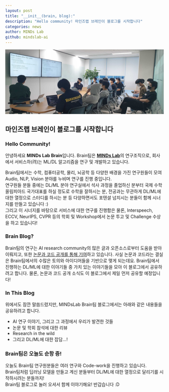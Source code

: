 ```yaml
---
layout: post
title: "__init__(brain, blog):"
description: "Hello community! 마인즈랩 브레인이 블로그를 시작합니다"
categories: news
author: MINDs Lab
github: mindslab-ai
---
```


![Brain Algorithm Session](/assets/2021-07-05-init-brain-blog/algo-session.jpg)
## 마인즈랩 브레인이 블로그를 시작합니다

### Hello Community!
안녕하세요 **MINDs Lab Brain**입니다. 
Brain팀은 [**MINDs Lab**](https://maum.ai)의 연구조직으로, 회사에서 서비스하(려)는 ML/DL 알고리즘을 연구 및 개발하고 있습니다.    

Brain팀에서는 수학, 컴퓨터공학, 물리, 뇌공학 등 다양한 배경을 가진 연구원들이 모여 Audio, NLP, Vision 분야를 누비며 연구를 진행 중입니다.  
연구원들 분들 중에는 DL/ML 분야 연구실에서 석사 과정을 졸업하신 분부터 국제 수학 올림피아드 국가대표를 하실 정도로 수학을 잘하시는 분, 전공과는 무관하게 DL/ML에 대한 열정으로 스터디를 하시는 분 등 다양하면서도 포텐셜 넘치시는 분들이 함께 시너지를 만들고 있습니다 :)  
그리고 이 시너지를 바탕으로 서비스에 대한 연구를 진행함은 물론, Interspeech, ECCV, NeurIPS, CVPR 등의 학회 및 Workshop에서 논문 투고 및 Challenge 수상을 하고 있습니다!

### Brain Blog?
Brain팀의 연구는 AI research community의 많은 글과 오픈소스로부터 도움을 받아 이뤄지고, 또한 [논문과 코드 공개를 통해 기여](/publication)하고 있습니다. 사실 논문과 코드라는 결실은 Brain팀에서의 수많은 토의와 아이디어들을 기반으로 맺게 되는데요. Brain팀에서 진행하는 DL/ML에 대한 이야기들 중 가치 있는 이야기들을 모아 이 블로그에서 공유하려고 합니다. 물론, 논문과 코드 공개 소식도 이 블로그에서 제일 먼저 공유할 예정입니다! 

### In This Blog
위에서도 잠깐 말씀드렸지만, MINDsLab Brain팀 블로그에서는 아래와 같은 내용들을 공유하려고 합니다. 
- AI 연구 이야기, 그리고 그 과정에서 우리가 발견한 것들
- 논문 및 학회 참석에 대한 리뷰
- Research in the wild
- 그리고 DL/ML에 대한 잡담...!

### Brain팀은 오늘도 순항 중!
오늘도 Brain팀 연구원분들은 여러 연구와 Code-work을 진행하고 있습니다.  
Brain팀처럼 딥러닝 모델을 만들고 계신 분들부터 DL/ML에 대한 열정으로 달리기를 시작하시려는 분들까지!   
Brain팀 블로그로 놀러 오셔서 함께 이야기해요! 반갑습니다 :D